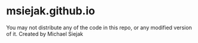 # msiejak.github.io
You may not distribute any of the code in this repo, or any modified version of it. Created by Michael Siejak
